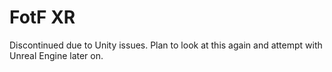 # FotF XR
Discontinued due to Unity issues. Plan to look at this again and attempt with Unreal Engine later on.
